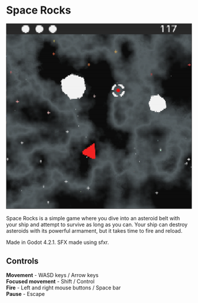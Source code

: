 # Space Rocks

![Screenshot of Space Rocks gameplay](space-rocks-screenshot.png)

Space Rocks is a simple game where you dive into an asteroid belt with your ship and attempt to survive as long as you can. Your ship can destroy asteroids with its powerful armament, but it takes time to fire and reload.

Made in Godot 4.2.1.
SFX made using sfxr.

## Controls

**Movement** - WASD keys / Arrow keys  
**Focused movement** - Shift / Control  
**Fire** - Left and right mouse buttons / Space bar  
**Pause** - Escape  
